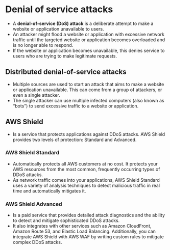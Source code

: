 # Denial of service attacks
- A **denial-of-service (DoS) attack** is a deliberate attempt to make a website or application unavailable to users.
- An attacker might flood a website or application with excessive network traffic until the targeted website or application becomes overloaded and is no longer able to respond.
-  If the website or application becomes unavailable, this denies service to users who are trying to make legitimate requests.

## Distributed denial-of-service attacks
- Multiple sources are used to start an attack that aims to make a website or application unavailable. This can come from a group of attackers, or even a single attacker.
- The single attacker can use multiple infected computers (also known as “bots”) to send excessive traffic to a website or application.

## AWS Shield
- Is a service that protects applications against DDoS attacks. AWS Shield provides two levels of protection: Standard and Advanced.

### AWS Shield Standard
- Automatically protects all AWS customers at no cost. It protects your AWS resources from the most common, frequently occurring types of DDoS attacks.
- As network traffic comes into your applications, AWS Shield Standard uses a variety of analysis techniques to detect malicious traffic in real time and automatically mitigates it.

### AWS Shield Advanced
- Is a paid service that provides detailed attack diagnostics and the ability to detect and mitigate sophisticated DDoS attacks.
- It also integrates with other services such as Amazon CloudFront, Amazon Route 53, and Elastic Load Balancing. Additionally, you can integrate AWS Shield with AWS WAF by writing custom rules to mitigate complex DDoS attacks.